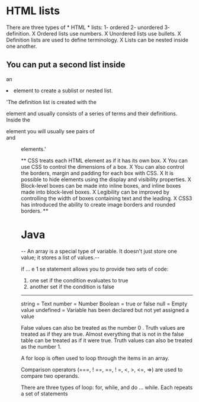 # HTML lists


There are three types of * HTML * lists:
1- ordered
2- unordered 
3- definition.
X Ordered lists use numbers.
X Unordered lists use bullets.
X Definition lists are used to define terminology.
X Lists can be nested inside one another.

## You can put a second list inside
an <li> element to create a sublist or nested list.

'The definition list is created with
the <dl> element and usually
consists of a series of terms and
their definitions.
Inside the <dl> element you will
usually see pairs of <dt> and
<dd> elements.'

** CSS treats each HTML element as if it has its own box.
X You can use CSS to control the dimensions of a box.
X You can also control the borders, margin and padding
for each box with CSS.
X It is possible to hide elements using the display and
visibility properties.
X Block-level boxes can be made into inline boxes, and
inline boxes made into block-level boxes.
X Legibility can be improved by controlling the width of
boxes containing text and the leading.
X CSS3 has introduced the ability to create image
borders and rounded borders. **

# Java 

-- An array is a special type of variable. It doesn't
just store one value; it stores a list of values.--

if ... e 1 se statement allows you
to provide two sets of code:
1. one set if the condition
evaluates to true
2. another set if the condition is
false  

------


string = Text
number = Number
Boolean = true or false
null = Empty value
undefined =  Variable has been declared but not yet assigned a value

False values can also be treated
as the number 0 .
Truth values are treated as if
they are true. Almost everything
that is not in the false table can
be treated as if it were true.
Truth values can also be treated
as the number 1.


A for loop is often used to loop
through the items in an array. 

Comparison operators (===, ! ==, ==, ! =, <, >, <=, =>)
are used to compare two operands. 

There are three types of loop: for, while, and
do ... while. Each repeats a set of statements